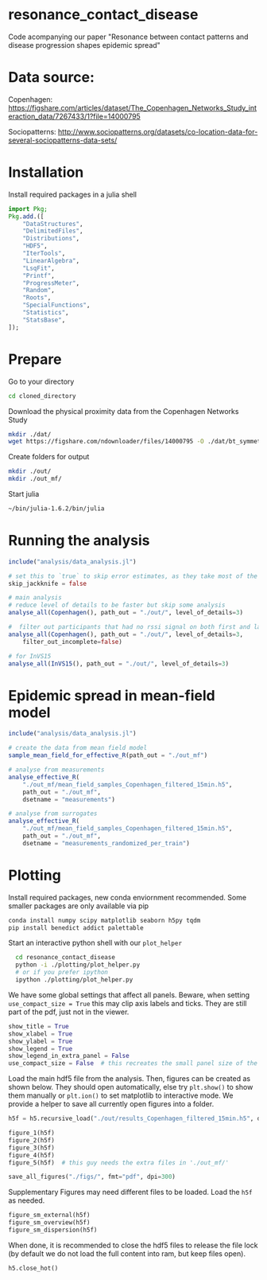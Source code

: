 # resonance_contact_disease
Code acompanying our paper "Resonance between contact patterns and disease progression shapes epidemic spread"

# Data source:
Copenhagen:
https://figshare.com/articles/dataset/The_Copenhagen_Networks_Study_interaction_data/7267433/1?file=14000795

Sociopatterns:
http://www.sociopatterns.org/datasets/co-location-data-for-several-sociopatterns-data-sets/

# Installation

Install required packages in a julia shell

```julia
import Pkg;
Pkg.add.([
    "DataStructures",
    "DelimitedFiles",
    "Distributions",
    "HDF5",
    "IterTools",
    "LinearAlgebra",
    "LsqFit",
    "Printf",
    "ProgressMeter",
    "Random",
    "Roots",
    "SpecialFunctions",
    "Statistics",
    "StatsBase",
]);
```

# Prepare
Go to your directory

```bash
cd cloned_directory
```

Download the physical proximity data from the Copenhagen Networks Study

```bash
mkdir ./dat/
wget https://figshare.com/ndownloader/files/14000795 -O ./dat/bt_symmetric.csv
```

Create folders for output

```bash
mkdir ./out/
mkdir ./out_mf/
```

Start julia
```bash
~/bin/julia-1.6.2/bin/julia
```

# Running the analysis
```julia
include("analysis/data_analysis.jl")

# set this to `true` to skip error estimates, as they take most of the time.
skip_jackknife = false

# main analysis
# reduce level of details to be faster but skip some analysis
analyse_all(Copenhagen(), path_out = "./out/", level_of_details=3)

#  filter out participants that had no rssi signal on both first and last day of study
analyse_all(Copenhagen(), path_out = "./out/", level_of_details=3,
    filter_out_incomplete=false)

# for InVS15
analyse_all(InVS15(), path_out = "./out/", level_of_details=3)
```


# Epidemic spread in mean-field model
```julia
include("analysis/data_analysis.jl")

# create the data from mean field model
sample_mean_field_for_effective_R(path_out = "./out_mf")

# analyse from measurements
analyse_effective_R(
    "./out_mf/mean_field_samples_Copenhagen_filtered_15min.h5",
    path_out = "./out_mf",
    dsetname = "measurements")

# analyse from surrogates
analyse_effective_R(
    "./out_mf/mean_field_samples_Copenhagen_filtered_15min.h5",
    path_out = "./out_mf",
    dsetname = "measurements_randomized_per_train")

```


# Plotting

Install required packages, new conda enviornment recommended. Some smaller packages are only available via pip

```bash
conda install numpy scipy matplotlib seaborn h5py tqdm
pip install benedict addict palettable
```

Start an interactive python shell with our `plot_helper`

```bash
  cd resonance_contact_disease
  python -i ./plotting/plot_helper.py
  # or if you prefer ipython
  ipython ./plotting/plot_helper.py
```

We have some global settings that affect all panels. Beware, when setting `use_compact_size = True` this may clip axis labels and ticks. They are still part of the pdf, just not in the viewer.

```python
show_title = True
show_xlabel = True
show_ylabel = True
show_legend = True
show_legend_in_extra_panel = False
use_compact_size = False  # this recreates the small panel size of the manuscript
```

Load the main hdf5 file from the analysis. Then, figures can be created as shown below. They should open automatically, else try `plt.show()` to show them manually or `plt.ion()` to set matplotlib to interactive mode. We provide a helper to save all currently open figures into a folder.

```python
h5f = h5.recursive_load("./out/results_Copenhagen_filtered_15min.h5", dtype=bdict, keepdim=True)

figure_1(h5f)
figure_2(h5f)
figure_3(h5f)
figure_4(h5f)
figure_5(h5f)  # this guy needs the extra files in './out_mf/'

save_all_figures("./figs/", fmt="pdf", dpi=300)
```

Supplementary Figures may need different files to be loaded. Load the `h5f` as needed.

```python
figure_sm_external(h5f)
figure_sm_overview(h5f)
figure_sm_dispersion(h5f)
```

When done, it is recommended to close the hdf5 files to release the file lock (by default we do not load the full content into ram, but keep files open).

```python
h5.close_hot()
```

